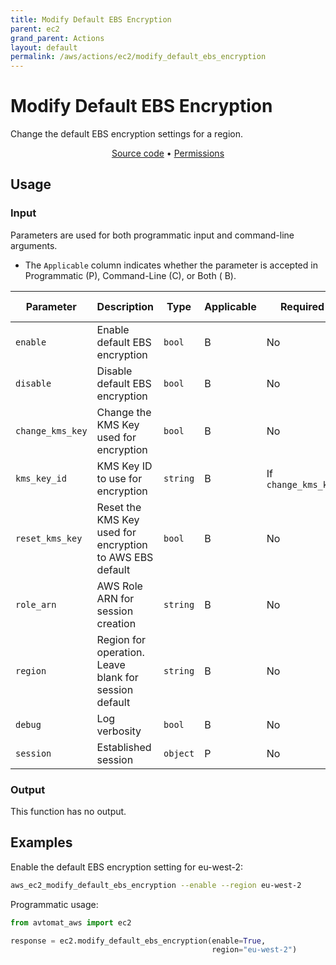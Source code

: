 ```yaml
---
title: Modify Default EBS Encryption
parent: ec2
grand_parent: Actions
layout: default
permalink: /aws/actions/ec2/modify_default_ebs_encryption
---
```


# Modify Default EBS Encryption

Change the default EBS encryption settings for a region.

<p align="center">
   <a href="https://github.com/avtomat-hub/avtomat-aws/tree/main/avtomat_aws/ec2/modify_default_ebs_encryption.py">Source code</a> •
   <a href="/aws/permissions/ec2/modify_default_ebs_encryption">Permissions</a>
</p>

## Usage

### Input

Parameters are used for both programmatic input and command-line arguments.

- The `Applicable` column indicates whether the parameter is accepted in Programmatic (P), Command-Line (C), or Both (
  B).

| Parameter        | Description                                              | Type     | Applicable | Required            | Default value   |
|------------------|----------------------------------------------------------|----------|------------|---------------------|-----------------|
| `enable`         | Enable default EBS encryption                            | `bool`   | B          | No                  | None            |
| `disable`        | Disable default EBS encryption                           | `bool`   | B          | No                  | None            |
| `change_kms_key` | Change the KMS Key used for encryption                   | `bool`   | B          | No                  | None            |
| `kms_key_id`     | KMS Key ID to use for encryption                         | `string` | B          | If `change_kms_key` | None            |
| `reset_kms_key`  | Reset the KMS Key used for encryption to AWS EBS default | `bool`   | B          | No                  | None            |
| `role_arn`       | AWS Role ARN for session creation                        | `string` | B          | No                  | None            |
| `region`         | Region for operation. Leave blank for session default    | `string` | B          | No                  | Session Default |
| `debug`          | Log verbosity                                            | `bool`   | B          | No                  | None            |
| `session`        | Established session                                      | `object` | P          | No                  | None            |

### Output

This function has no output.

## Examples

Enable the default EBS encryption setting for eu-west-2:

```bash
aws_ec2_modify_default_ebs_encryption --enable --region eu-west-2
```

Programmatic usage:

```python
from avtomat_aws import ec2

response = ec2.modify_default_ebs_encryption(enable=True,
                                             region="eu-west-2")
```
